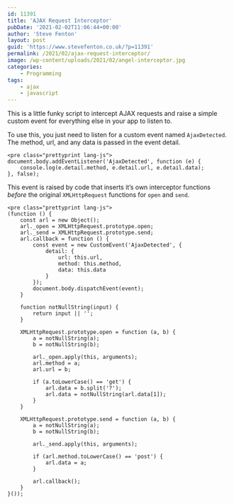 ```yaml
---
id: 11391
title: 'AJAX Request Interceptor'
pubDate: '2021-02-02T11:06:44+00:00'
author: 'Steve Fenton'
layout: post
guid: 'https://www.stevefenton.co.uk/?p=11391'
permalink: /2021/02/ajax-request-interceptor/
image: /wp-content/uploads/2021/02/angel-interceptor.jpg
categories:
    - Programming
tags:
    - ajax
    - javascript
---
```


This is a little funky script to intercept AJAX requests and raise a simple custom event for everything else in your app to listen to.

To use this, you just need to listen for a custom event named `AjaxDetected`. The method, url, and any data is passed in the event detail.

```
<pre class="prettyprint lang-js">
document.body.addEventListener('AjaxDetected', function (e) {
    console.log(e.detail.method, e.detail.url, e.detail.data);
}, false);
```

This event is raised by code that inserts it’s own interceptor functions *before* the original `XMLHttpRequest` functions for `open` and `send`.

```
<pre class="prettyprint lang-js">
(function () {
    const arl = new Object();
    arl._open = XMLHttpRequest.prototype.open;
    arl._send = XMLHttpRequest.prototype.send;
    arl.callback = function () {
        const event = new CustomEvent('AjaxDetected', {
            detail: {
                url: this.url,
                method: this.method,
                data: this.data
            }
        });
        document.body.dispatchEvent(event);
    }

    function notNullString(input) {
        return input || '';
    }

    XMLHttpRequest.prototype.open = function (a, b) {
        a = notNullString(a);
        b = notNullString(b);

        arl._open.apply(this, arguments);
        arl.method = a;
        arl.url = b;

        if (a.toLowerCase() == 'get') {
            arl.data = b.split('?');
            arl.data = notNullString(arl.data[1]);
        }
    }

    XMLHttpRequest.prototype.send = function (a, b) {
        a = notNullString(a);
        b = notNullString(b);

        arl._send.apply(this, arguments);

        if (arl.method.toLowerCase() == 'post') {
            arl.data = a;
        }

        arl.callback();
    }
}());
```